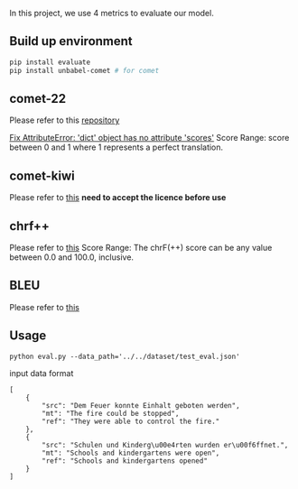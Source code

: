 In this project, we use 4 metrics to evaluate our model.

## Build up environment
```bash
pip install evaluate
pip install unbabel-comet # for comet

```
## comet-22
Please refer to this [repository](https://huggingface.co/Unbabel/wmt22-comet-da)

[Fix AttributeError: 'dict' object has no attribute 'scores'](https://github.com/Unbabel/COMET/issues/183)
Score Range: score between 0 and 1 where 1 represents a perfect translation.

## comet-kiwi
Please refer to [this](https://huggingface.co/Unbabel/wmt22-cometkiwi-da)
**need to accept the licence before use**

## chrf++
Please refer to [this](https://huggingface.co/spaces/evaluate-metric/chrf)
Score Range: The chrF(++) score can be any value between 0.0 and 100.0, inclusive.

## BLEU 
Please refer to [this](https://huggingface.co/spaces/evaluate-metric/bleu)



## Usage
```shell
python eval.py --data_path='../../dataset/test_eval.json'
```

input data format
```text
[
    {
        "src": "Dem Feuer konnte Einhalt geboten werden",
        "mt": "The fire could be stopped",
        "ref": "They were able to control the fire."
    },
    {
        "src": "Schulen und Kinderg\u00e4rten wurden er\u00f6ffnet.",
        "mt": "Schools and kindergartens were open",
        "ref": "Schools and kindergartens opened"
    }
]
```